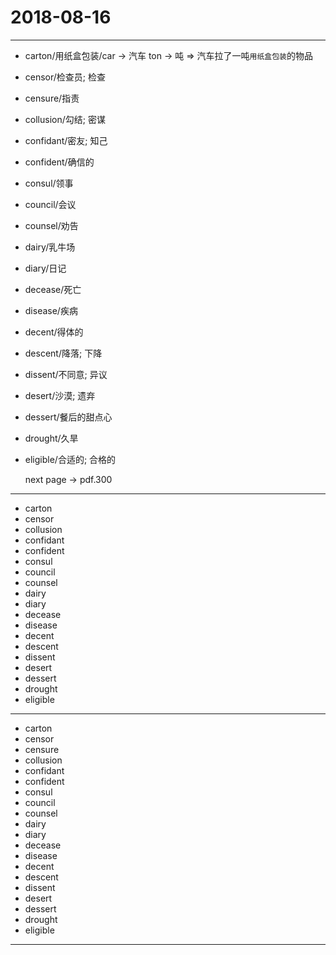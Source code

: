 # 2018-08-16

---

- carton/用纸盒包装/car -> 汽车 ton -> 吨 => 汽车拉了一吨`用纸盒包装`的物品
- censor/检查员; 检查
- censure/指责
- collusion/勾结; 密谋
- confidant/密友; 知己
- confident/确信的
- consul/领事
- council/会议
- counsel/劝告
- dairy/乳牛场
- diary/日记
- decease/死亡
- disease/疾病
- decent/得体的
- descent/降落; 下降
- dissent/不同意; 异议
- desert/沙漠; 遗弃
- dessert/餐后的甜点心
- drought/久旱
- eligible/合适的; 合格的

    next page -> pdf.300

---

- carton
- censor
- collusion
- confidant
- confident
- consul
- council
- counsel
- dairy
- diary
- decease
- disease
- decent
- descent
- dissent
- desert
- dessert
- drought
- eligible

---

- carton
- censor
- censure
- collusion
- confidant
- confident
- consul
- council
- counsel
- dairy
- diary
- decease
- disease
- decent
- descent
- dissent
- desert
- dessert
- drought
- eligible

---
